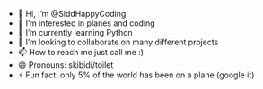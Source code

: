 - 👋 Hi, I’m @SiddHappyCoding
- 👀 I’m interested in planes and coding
- 🌱 I’m currently learning Python
- 💞️ I’m looking to collaborate on many different projects
- 📫 How to reach me just call me :)
- 😄 Pronouns: skibidi/toilet
- ⚡ Fun fact: only 5% of the world has been on a plane (google it)

<!---
SiddHappyCoding/SiddHappyCoding is a ✨ special ✨ repository because its `README.md` (this file) appears on your GitHub profile.
You can click the Preview link to take a look at your changes.
--->
